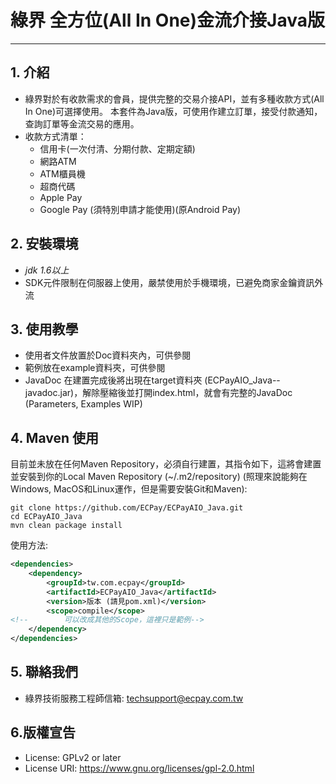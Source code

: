 # 綠界 全方位(All In One)金流介接Java版
---

## 1. 介紹
  - 綠界對於有收款需求的會員，提供完整的交易介接API，並有多種收款方式(All In One)可選擇使用。 本套件為Java版，可使用作建立訂單，接受付款通知，查詢訂單等金流交易的應用。
  - 收款方式清單：
    - 信用卡(一次付清、分期付款、定期定額)
    - 網路ATM
    - ATM櫃員機
    - 超商代碼
    - Apple Pay
    - Google Pay (須特別申請才能使用)(原Android Pay)


## 2. 安裝環境
  - _jdk 1.6以上_
  - SDK元件限制在伺服器上使用，嚴禁使用於手機環境，已避免商家金鑰資訊外流
 

## 3. 使用教學
  - 使用者文件放置於Doc資料夾內，可供參閱
  - 範例放在example資料夾，可供參閱
  - JavaDoc 在建置完成後將出現在target資料夾 (ECPayAIO_Java-<version>-javadoc.jar)，解除壓縮後並打開index.html，就會有完整的JavaDoc (Parameters, Examples WIP)


## 4. Maven 使用
目前並未放在任何Maven Repository，必須自行建置，其指令如下，這將會建置並安裝到你的Local Maven Repository (~/.m2/repository) (照理來說能夠在Windows, MacOS和Linux運作，但是需要安裝Git和Maven):
```shell
git clone https://github.com/ECPay/ECPayAIO_Java.git
cd ECPayAIO_Java
mvn clean package install
```
使用方法: <br>
```xml
<dependencies>
    <dependency>
        <groupId>tw.com.ecpay</groupId>
        <artifactId>ECPayAIO_Java</artifactId>
        <version>版本 (請見pom.xml)</version>
        <scope>compile</scope>
<!--        可以改成其他的Scope，這裡只是範例-->
    </dependency>
</dependencies>
```


## 5. 聯絡我們
  - 綠界技術服務工程師信箱: techsupport@ecpay.com.tw
  
## 6.版權宣告

* License: GPLv2 or later
* License URI: https://www.gnu.org/licenses/gpl-2.0.html

  
